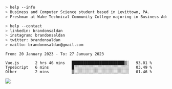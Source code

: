 ````bash
> help --info
> Business and Computer Science student based in Levittown, PA.
> Freshman at Wake Technical Community College majoring in Business Administration.
````

````bash
> help --contact
> linkedin: brandonsaldan
> instagram: brandonsaldan
> twitter: brandonsaldan
> mailto: brandonmsaldan@gmail.com
````

<!--START_SECTION:waka-->

```text
From: 20 January 2023 - To: 27 January 2023

Vue.js       2 hrs 46 mins   ███████████████████████▒░   93.01 %
TypeScript   6 mins          █░░░░░░░░░░░░░░░░░░░░░░░░   03.49 %
Other        2 mins          ▒░░░░░░░░░░░░░░░░░░░░░░░░   01.46 %
```

<!--END_SECTION:waka-->

![](https://komarev.com/ghpvc/?username=brandonsaldan&color=6A8AFF)
